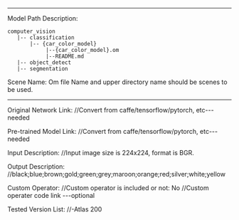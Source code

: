 *******************************************************************************
Model Path Description:
```
computer_vision
   |-- classification
       |-- {car_color_model}
            |--{car_color_model}.om
            |--README.md
   |-- object_detect
   |-- segmentation
```
Scene Name: Om file Name and upper directory name should be scenes to be used.
*******************************************************************************

Original Network Link:
//Convert from caffe/tensorflow/pytorch, etc---needed

Pre-trained Model Link:
//Convert from caffe/tensorflow/pytorch, etc---needed

Input Description:
//Input image size is 224x224, format is BGR.

Output Description:
//black;blue;brown;gold;green;grey;maroon;orange;red;silver;white;yellow

Custom Operator:
//Custom operator is included or not: No
//Custom operater code link ---optional

Tested Version List:
//-Atlas 200
